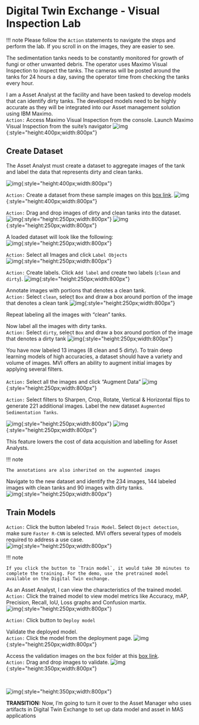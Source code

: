 # Digital Twin Exchange - Visual Inspection Lab

!!! note
    Please follow the `Action` statements to navigate the steps and perform the lab. If you scroll in on the images, they are easier to see.

The sedimentation tanks needs to be constantly monitored for growth of fungi or other unwanted debris. The operator uses Maximo Visual Inspection to inspect the tanks. The cameras will be posted around the tanks for 24 hours a day, saving the operator time from checking the tanks every hour.
 
I am a Asset Analyst at the facility and have been tasked to develop models that can identify dirty tanks. The developed models need to be highly accurate as they will be integrated into our Asset management solution using IBM Maximo.<br>
 `Action:` Access Maximo Visual Inspection from the console. Launch Maximo Visual Inspection from the suite’s navigator
 ![img](/img/mas_8.5/vi_login.png){:style="height:400px;width:800px"} 

## Create Dataset

The Asset Analyst must create a dataset to aggregate images of the tank and label the data that represents dirty and clean tanks.<br>

![img](/img/mas_8.5/cdataset_mvi.png){:style="height:400px;width:800px"} 

`Action:` Create a dataset from these sample images on this [box link](https://ibm.box.com/s/y5eh9l2t38fkddk856y96zfz0jc3ke0q).
![img](/img/mas_8.5/dataset_mvi.png){:style="height:400px;width:800px"} 

`Action:` Drag and drop images of dirty and clean tanks into the dataset.<br>
![img](/img/mas_8.5/dragndrop1.png){:style="height:250px;width:800px"}
![img](/img/mas_8.5/dragndrop2.png){:style="height:250px;width:800px"}

A loaded dataset will look like the following:<br>
![img](/img/mas_8.5/loaded_ds.png){:style="height:250px;width:800px"}

`Action:` Select all Images and click `Label Objects`<br>
![img](/img/mas_8.5/label1mvi.png){:style="height:250px;width:800px"}

`Action:` Create labels. Click `Add label` and create two labels (`clean` and `dirty`).
![img](/img/mas_8.5/labelmvi2.png){:style="height:250px;width:800px"}


Annotate images with portions that denotes a clean tank.<br> 
`Action:` Select `clean`, select `Box` and draw a box around portion of the image that denotes a clean tank
![img](/img/mas_8.5/cleantank.png){:style="height:250px;width:800px"}

Repeat labeling all the images with “clean” tanks.

Now label all the images with dirty tanks.<br> 
`Action:` Select `dirty`, select `Box` and draw a box around portion of the image that denotes a dirty tank
![img](/img/mas_8.5/dirtytank.png){:style="height:250px;width:800px"}

You have now labeled 13 images (8 clean and 5 dirty). To train deep learning models of high accuracies, a dataset should have a variety and volume of images. MVI offers an ability to augment initial images by applying several filters.<br>  
`Action:` Select all the images and click “Augment Data”
![img](/img/mas_8.5/aug_data.png){:style="height:250px;width:800px"}

`Action:` Select filters to Sharpen, Crop, Rotate, Vertical & Horizontal flips to generate 221 additional images. Label the new dataset `Augmented Sedimentation Tanks`. 

![img](/img/mas_8.5/aug_data2.png){:style="height:250px;width:800px"}
![img](/img/mas_8.5/aug_data3.png){:style="height:250px;width:800px"}

This feature lowers the cost of data acquisition and labelling for Asset Analysts. 

!!! note

    The annotations are also inherited on the augmented images

Navigate to the new dataset and identify the 234 images, 144 labeled images with clean tanks and 90 images with dirty tanks.<br>
![img](/img/mas_8.5/new_ds.png){:style="height:250px;width:800px"}

## Train Models

`Action:` Click the button labeled `Train Model`. Select `Object detection`, make sure `Faster R-CNN` is selected. MVI offers several types of models required to address a use case.<br> 
![img](/img/mas_8.5/train_model.png){:style="height:250px;width:800px"}

!!! note

    If you click the button to `Train model`, it would take 30 minutes to complete the training. For the demo, use the pretrained model available on the Digital Twin exchange. 

As an Asset Analyst, I can view the characteristics of the trained model.<br> 
`Action:` Click the trained model to view model metrics like Accuracy, mAP, Precision, Recall, IoU, Loss graphs and Confusion martix.<br>
![img](/img/mas_8.5/matrix.png){:style="height:250px;width:800px"}

`Action:` Click button to `Deploy model`

Validate the deployed model.<br> 
`Action:` Click the model from the deployment page.
![img](/img/mas_8.5/deploy.png){:style="height:250px;width:800px"}

Access the validation images on the box folder at this [box link](https://ibm.box.com/s/ozscdc8xp6fuh7z2ndxhjunx8fk0aznh).<br>
`Action:` Drag and drop images to validate. 
![img](/img/mas_8.5/testpic1.png){:style="height:350px;width:800px"}

<br>

![img](/img/mas_8.5/testpic2.png){:style="height:350px;width:800px"}

<b>TRANSITION:</b> Now, I’m going to turn it over to the Asset Manager who uses artifacts in Digital Twin Exchange to set up data model and asset in MAS applications




